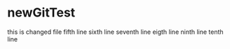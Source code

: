 # newGitTest
this is changed file
fifth line
sixth line
seventh line
eigth line
ninth line
tenth line
